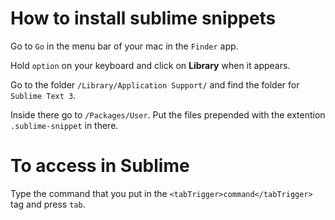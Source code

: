 # How to install sublime snippets

Go to `Go` in the menu bar of your mac in the `Finder` app.

Hold `option` on your keyboard and click on **Library** when it appears.

Go to the folder `/Library/Application Support/` and find the folder for `Sublime Text 3`.

Inside there go to `/Packages/User`.  Put the files prepended with the extention `.sublime-snippet` in there.

# To access in Sublime

Type the command that you put in the `<tabTrigger>command</tabTrigger>` tag and press `tab`.